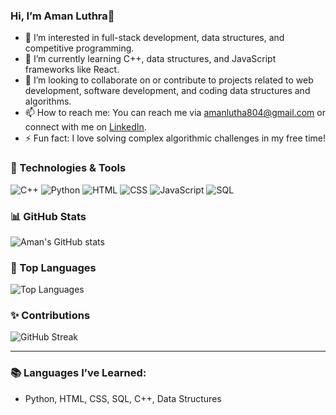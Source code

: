 ### Hi, I’m Aman Luthra👋

- 🔭 I’m interested in full-stack development, data structures, and competitive programming.
- 🌱 I’m currently learning C++, data structures, and JavaScript frameworks like React.
- 🤝 I’m looking to collaborate on or contribute to projects related to web development, software development, and coding data structures and algorithms.
- 📫 How to reach me: You can reach me via [amanlutha804@gmail.com](mailto:amanlutha804@gmail.com) or connect with me on [LinkedIn](https://www.linkedin.com/in/aman-luthra-2a2666286/).
- ⚡ Fun fact: I love solving complex algorithmic challenges in my free time!

### 🔧 Technologies & Tools

![C++](https://img.shields.io/badge/-C++-00599C?style=flat-square&logo=c%2B%2B&logoColor=white)
![Python](https://img.shields.io/badge/-Python-3776AB?style=flat-square&logo=python&logoColor=white)
![HTML](https://img.shields.io/badge/-HTML5-E34F26?style=flat-square&logo=html5&logoColor=white)
![CSS](https://img.shields.io/badge/-CSS3-1572B6?style=flat-square&logo=css3)
![JavaScript](https://img.shields.io/badge/-JavaScript-F7DF1E?style=flat-square&logo=javascript&logoColor=black)
![SQL](https://img.shields.io/badge/-SQL-4479A1?style=flat-square&logo=mysql&logoColor=white)

### 📊 GitHub Stats

![Aman's GitHub stats](https://github-readme-stats.vercel.app/api?username=amanluthra001&show_icons=true&theme=radical)

### 🚀 Top Languages

![Top Languages](https://github-readme-stats.vercel.app/api/top-langs/?username=amanluthra001&layout=compact&theme=radical)

### ✨ Contributions

![GitHub Streak](https://github-readme-streak-stats.herokuapp.com?user=amanluthra001&theme=radical&date_format=M%20j%5B%2C%20Y%5D)

---

### 📚 Languages I’ve Learned:
- Python, HTML, CSS, SQL, C++, Data Structures



<!---
amanluthra001/amanluthra001 is a ✨ special ✨ repository because its `README.md` (this file) appears on your GitHub profile.
You can click the Preview link to take a look at your changes.
--->
